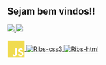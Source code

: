 ## Sejam bem vindos!!
<div>
  <a href="https://github.com/RibsDan">
  <img height="180em" src="https://github-readme-stats.vercel.app/api?username=RibsDan&show_icons=true&theme=dracula&include_all_commits=true&count_private=true"/>
  <img height="180em" src="https://github-readme-stats.vercel.app/api/top-langs/?username=RibsDan&layout=compact&langs_count=7&theme=dracula"/>
</div>

<div style = "display: inline_block"> <br>
  <img align="center" alt="Ribs-Js" height="40" width="40" src="https://raw.githubusercontent.com/devicons/devicon/master/icons/javascript/javascript-plain.svg">

<img align="center" alt="Ribs-css3" height="60" width="75" src="https://cdn.jsdelivr.net/gh/devicons/devicon/icons/css3/css3-original-wordmark.svg">

<img align="center" alt="Ribs-html" height="47" width="50" src="https://cdn.jsdelivr.net/gh/devicons/devicon/icons/html5/html5-original.svg">



</div>
